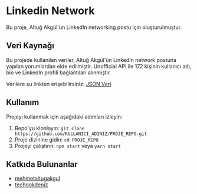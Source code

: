 # Linkedin Network

Bu proje, Altuğ Akgül'ün LinkedIn networking postu için oluşturulmuştur.

## Veri Kaynağı

Bu projede kullanılan veriler, Altuğ Akgül'ün LinkedIn network postuna yapılan yorumlardan elde edilmiştir. Unofficial API ile 172 kişinin kullanıcı adı, bio ve LinkedIn profili bağlantıları alınmıştır.

Verilere şu linkten erişebilirsiniz: [JSON Veri](https://jsonblob.com/api/jsonBlob/1170375797302484992)

## Kullanım

Projeyi kullanmak için aşağıdaki adımları izleyin:

1. Repo'yu klonlayın: `git clone https://github.com/KULLANICI_ADINIZ/PROJE_REPO.git`
2. Proje dizinine gidin: `cd PROJE_REPO`
3. Projeyi çalıştırın: `npm start` veya `yarn start`

## Katkıda Bulunanlar

- [mehmetaltugakgul](https://github.com/mehmetaltugakgul)
- [techgokdeniz](https://github.com/techgokdeniz)


